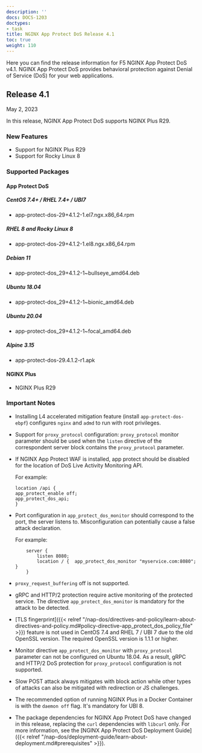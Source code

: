 ```yaml
---
description: ''
docs: DOCS-1203
doctypes:
- task
title: NGINX App Protect DoS Release 4.1
toc: true
weight: 110
---
```


Here you can find the release information for F5 NGINX App Protect DoS v4.1. NGINX App Protect DoS provides behavioral protection against Denial of Service (DoS) for your web applications.

## Release 4.1

May 2, 2023

In this release, NGINX App Protect DoS supports NGINX Plus R29.

### New Features

- Support for NGINX Plus R29
- Support for Rocky Linux 8

### Supported Packages

#### App Protect DoS

##### CentOS 7.4+ / RHEL 7.4+ / UBI7

- app-protect-dos-29+4.1.2-1.el7.ngx.x86_64.rpm

##### RHEL 8 and Rocky Linux 8

- app-protect-dos-29+4.1.2-1.el8.ngx.x86_64.rpm

##### Debian 11

- app-protect-dos_29+4.1.2-1~bullseye_amd64.deb

##### Ubuntu 18.04

- app-protect-dos_29+4.1.2-1~bionic_amd64.deb

##### Ubuntu 20.04

- app-protect-dos_29+4.1.2-1~focal_amd64.deb

##### Alpine 3.15

- app-protect-dos-29.4.1.2-r1.apk

#### NGINX Plus

- NGINX Plus R29


### Important Notes

- Installing L4 accelerated mitigation feature (install `app-protect-dos-ebpf`) configures `nginx` and `admd` to run with root privileges.

- Support for `proxy_protocol` configuration: `proxy_protocol` monitor parameter should be used when the `listen` directive of the correspondent server block contains the `proxy_protocol` parameter.

- If NGINX App Protect WAF is installed, app protect should be disabled for the location of DoS Live Activity Monitoring API.

    For example:

    ```shell
    location /api {
    app_protect_enable off;
    app_protect_dos_api;
    }
    ```

- Port configuration in `app_protect_dos_monitor` should correspond to the port, the server listens to. Misconfiguration can potentially cause a false attack declaration.

    For example:

    ```shell
        server {
            listen 8080;
            location / {  app_protect_dos_monitor "myservice.com:8080";  }
        }
    ```

- `proxy_request_buffering` off is not supported.

- gRPC and HTTP/2 protection require active monitoring of the protected service. The directive `app_protect_dos_monitor` is mandatory for the attack to be detected.

- [TLS fingerprint]({{< relref "/nap-dos/directives-and-policy/learn-about-directives-and-policy.md#policy-directive-app_protect_dos_policy_file" >}}) feature is not used in CentOS 7.4 and RHEL 7 / UBI 7 due to the old OpenSSL version. The required OpenSSL version is 1.1.1 or higher.

- Monitor directive `app_protect_dos_monitor` with `proxy_protocol` parameter can not be configured on Ubuntu 18.04. As a result, gRPC and HTTP/2 DoS protection for `proxy_protocol` configuration is not supported.

- Slow POST attack always mitigates with block action while other types of attacks can also be mitigated with redirection or JS challenges.

- The recommended option of running NGINX Plus in a Docker Container is with the `daemon off` flag. It's mandatory for UBI 8.

- The package dependencies for NGINX App Protect DoS have changed in this release, replacing the `curl` dependencies with `libcurl` only. For more information, see the [NGINX App Protect DoS Deployment Guide]({{< relref "/nap-dos/deployment-guide/learn-about-deployment.md#prerequisites" >}}).
